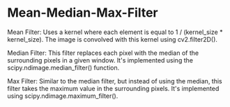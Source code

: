 # Mean-Median-Max-Filter

Mean Filter:
Uses a kernel where each element is equal to 1 / (kernel_size * kernel_size). The image is convolved with this kernel using cv2.filter2D().

Median Filter:
This filter replaces each pixel with the median of the surrounding pixels in a given window. It's implemented using the scipy.ndimage.median_filter() function.

Max Filter:
Similar to the median filter, but instead of using the median, this filter takes the maximum value in the surrounding pixels. It's implemented using scipy.ndimage.maximum_filter().

